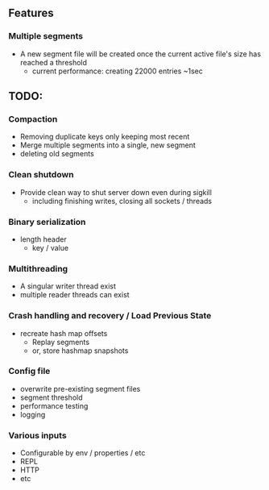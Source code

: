 ## Features
### Multiple segments

- A new segment file will be created once the current active file's size has reached a threshold
  - current performance: creating 22000 entries ~1sec

## TODO:

### Compaction

- Removing duplicate keys only keeping most recent
- Merge multiple segments into a single, new segment
- deleting old segments

### Clean shutdown

- Provide clean way to shut server down even during sigkill
  - including finishing writes, closing all sockets / threads

### Binary serialization

- length header
  - key / value

### Multithreading

- A singular writer thread exist
- multiple reader threads can exist

### Crash handling and recovery / Load Previous State
- recreate hash map offsets
  - Replay segments
  - or, store hashmap snapshots

### Config file
- overwrite pre-existing segment files
- segment threshold
- performance testing
- logging

### Various inputs
- Configurable by env / properties / etc
- REPL
- HTTP
- etc

